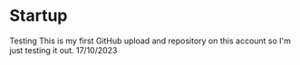 # Startup
Testing
This is my first GitHub upload and repository on this account so I'm just testing it out. 17/10/2023
